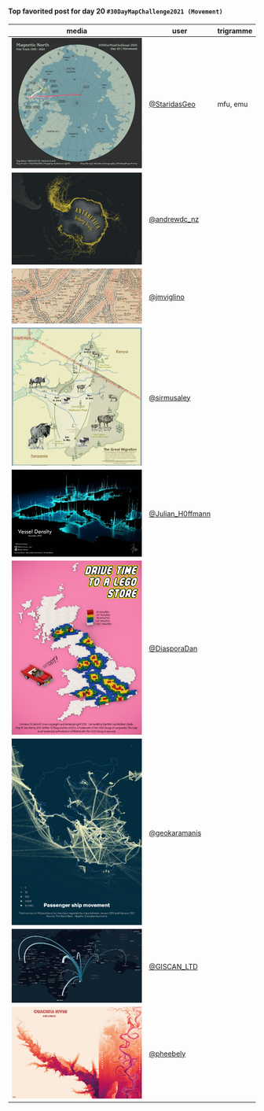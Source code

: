 #### Top favorited post for day 20 `#30DayMapChallenge2021 (Movement)`

| media | user | trigramme |
|-------|------|-----------|
| ![image](../uploads/4fa7674135f074479a50cd391cae0d3e/image.png) |[@StaridasGeo](https://twitter.com/StaridasGeo/status/1461975227773206529)|mfu, emu|
| ![image](../uploads/5c912340252180d1105757cfb64f0c38/image.png) |[@andrewdc_nz](https://twitter.com/andrewdc_nz/status/1461912266182258688)||
| ![image](../uploads/43a6f5f0f6ea228d99199201d37402b1/image.png) |[@jmviglino](https://twitter.com/jmviglino/status/1461963349940441091)||
| ![image](../uploads/bb7c725431892de4b9bded75fd3bf002/image.png) |[@sirmusaley](https://twitter.com/sirmusaley/status/1461954524315217924)||
| ![image](../uploads/384c5ccb30f240446f2a26fc3cd0b227/image.png) |[@Julian_H0ffmann](https://twitter.com/Julian_H0ffmann/status/1462157998802018317)||
| ![image](../uploads/58cca9d4010db67d4ada3921ac6fdef4/image.png) |[@DiasporaDan](https://twitter.com/DiasporaDan/status/1462022239319171077)||
| ![image](../uploads/3a35ea03cdda5b136c8666617c48482f/image.png) |[@geokaramanis](https://twitter.com/geokaramanis/status/1461928888636952576)||
| ![image](../uploads/df6fd83702791f4cba2480fc71c9f125/image.png) |[@GISCAN_LTD](https://twitter.com/GISCAN_LTD/status/1462122843697823750)||
| ![image](../uploads/da1bd6ae5424f034face7b85023233f3/image.png) |[@pheebely](https://twitter.com/pheebely/status/1462645297016979458)||